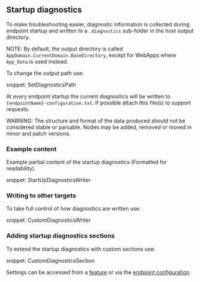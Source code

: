 ## Startup diagnostics

To make troubleshooting easier, diagnostic information is collected during endpoint startup and written to a `.diagnostics` sub-folder in the host output directory.

NOTE: By default, the output directory is called `AppDomain.CurrentDomain.BaseDirectory`, except for WebApps where `App_Data` is used instead.

To change the output path use:

snippet: SetDiagnosticsPath

At every endpoint startup the current diagnostics will be written to `{endpointName}-configuration.txt`. If possible attach this file(s) to support requests.

WARNING: The structure and format of the data produced should not be considered stable or parsable. Nodes may be added, removed or moved in minor and patch versions.


### Example content

Example partial content of the startup diagnostics (Formatted for readability).

snippet: StartUpDiagnosticsWriter


### Writing to other targets

To take full control of how diagnostics are written use:

snippet: CustomDiagnosticsWriter


### Adding startup diagnostics sections

To extend the startup diagnostics with custom sections use:

snippet: CustomDiagnosticsSection

Settings can be accessed from a [feature](/nservicebus/pipeline/features.md#feature-setup) or via the [endpoint configuration](/nservicebus/pipeline/features.md#feature-settings-endpointconfiguration).

